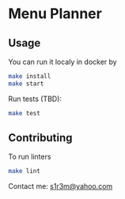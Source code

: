 # Menu Planner

## Usage
You can run it localy in docker by
```bash
make install
make start
```

Run tests (TBD):
```bash
make test
```

## Contributing
To run linters
```bash
make lint
```

Contact me: s1r3m@yahoo.com
